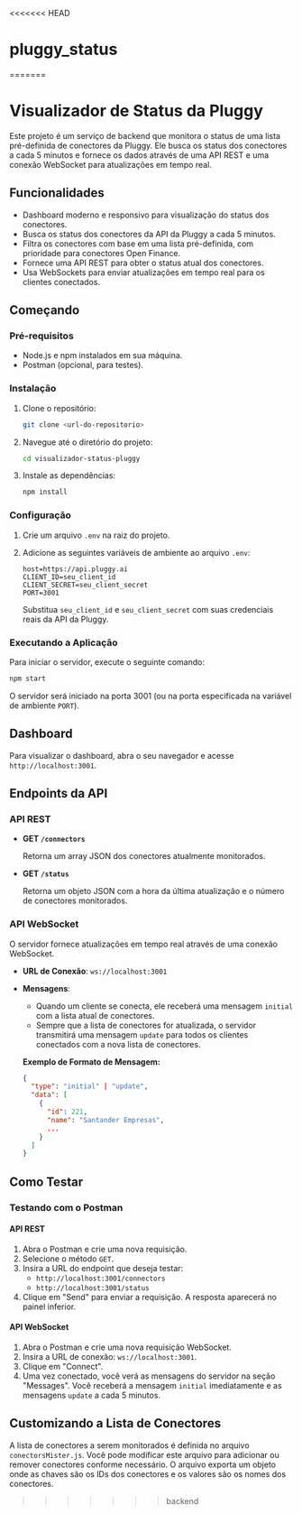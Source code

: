 <<<<<<< HEAD
# pluggy_status
=======
# Visualizador de Status da Pluggy

Este projeto é um serviço de backend que monitora o status de uma lista pré-definida de conectores da Pluggy. Ele busca os status dos conectores a cada 5 minutos e fornece os dados através de uma API REST e uma conexão WebSocket para atualizações em tempo real.

## Funcionalidades

-   Dashboard moderno e responsivo para visualização do status dos conectores.
-   Busca os status dos conectores da API da Pluggy a cada 5 minutos.
-   Filtra os conectores com base em uma lista pré-definida, com prioridade para conectores Open Finance.
-   Fornece uma API REST para obter o status atual dos conectores.
-   Usa WebSockets para enviar atualizações em tempo real para os clientes conectados.

## Começando

### Pré-requisitos

-   Node.js e npm instalados em sua máquina.
-   Postman (opcional, para testes).

### Instalação

1.  Clone o repositório:
    ```bash
    git clone <url-do-repositorio>
    ```
2.  Navegue até o diretório do projeto:
    ```bash
    cd visualizador-status-pluggy
    ```
3.  Instale as dependências:
    ```bash
    npm install
    ```

### Configuração

1.  Crie um arquivo `.env` na raiz do projeto.
2.  Adicione as seguintes variáveis de ambiente ao arquivo `.env`:

    ```
    host=https://api.pluggy.ai
    CLIENT_ID=seu_client_id
    CLIENT_SECRET=seu_client_secret
    PORT=3001
    ```

    Substitua `seu_client_id` e `seu_client_secret` com suas credenciais reais da API da Pluggy.

### Executando a Aplicação

Para iniciar o servidor, execute o seguinte comando:

```bash
npm start
```

O servidor será iniciado na porta 3001 (ou na porta especificada na variável de ambiente `PORT`).

## Dashboard

Para visualizar o dashboard, abra o seu navegador e acesse `http://localhost:3001`.

## Endpoints da API

### API REST

-   **GET `/connectors`**

    Retorna um array JSON dos conectores atualmente monitorados.

-   **GET `/status`**

    Retorna um objeto JSON com a hora da última atualização e o número de conectores monitorados.

### API WebSocket

O servidor fornece atualizações em tempo real através de uma conexão WebSocket.

-   **URL de Conexão**: `ws://localhost:3001`

-   **Mensagens**:
    -   Quando um cliente se conecta, ele receberá uma mensagem `initial` com a lista atual de conectores.
    -   Sempre que a lista de conectores for atualizada, o servidor transmitirá uma mensagem `update` para todos os clientes conectados com a nova lista de conectores.

    **Exemplo de Formato de Mensagem:**

    ```json
    {
      "type": "initial" | "update",
      "data": [
        {
          "id": 221,
          "name": "Santander Empresas",
          ...
        }
      ]
    }
    ```

## Como Testar

### Testando com o Postman

#### API REST

1.  Abra o Postman e crie uma nova requisição.
2.  Selecione o método `GET`.
3.  Insira a URL do endpoint que deseja testar:
    -   `http://localhost:3001/connectors`
    -   `http://localhost:3001/status`
4.  Clique em "Send" para enviar a requisição. A resposta aparecerá no painel inferior.

#### API WebSocket

1.  Abra o Postman e crie uma nova requisição WebSocket.
2.  Insira a URL de conexão: `ws://localhost:3001`.
3.  Clique em "Connect".
4.  Uma vez conectado, você verá as mensagens do servidor na seção "Messages". Você receberá a mensagem `initial` imediatamente e as mensagens `update` a cada 5 minutos.

## Customizando a Lista de Conectores

A lista de conectores a serem monitorados é definida no arquivo `conectorsMister.js`. Você pode modificar este arquivo para adicionar ou remover conectores conforme necessário. O arquivo exporta um objeto onde as chaves são os IDs dos conectores e os valores são os nomes dos conectores.
>>>>>>> backend
